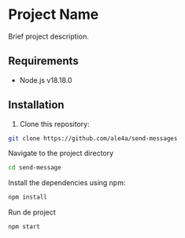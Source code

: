 # Project Name

Brief project description.

## Requirements

- Node.js v18.18.0

## Installation

1. Clone this repository:

```bash
git clone https://github.com/ale4a/send-messages
```

Navigate to the project directory

```bash
cd send-message
```

Install the dependencies using npm:

```bash
npm install
```

Run de project

```bash
npm start
```
